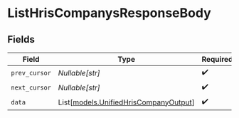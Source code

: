 # ListHrisCompanysResponseBody


## Fields

| Field                                                                          | Type                                                                           | Required                                                                       | Description                                                                    |
| ------------------------------------------------------------------------------ | ------------------------------------------------------------------------------ | ------------------------------------------------------------------------------ | ------------------------------------------------------------------------------ |
| `prev_cursor`                                                                  | *Nullable[str]*                                                                | :heavy_check_mark:                                                             | N/A                                                                            |
| `next_cursor`                                                                  | *Nullable[str]*                                                                | :heavy_check_mark:                                                             | N/A                                                                            |
| `data`                                                                         | List[[models.UnifiedHrisCompanyOutput](../models/unifiedhriscompanyoutput.md)] | :heavy_check_mark:                                                             | N/A                                                                            |